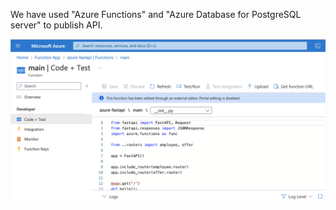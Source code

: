 We have used "Azure Functions" and "Azure Database for PostgreSQL server" to publish API.

<img src="/API/Azure-FastAPI/Azure Functions.png" alt="Azure Functions" title="Azure Functions">
